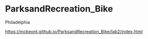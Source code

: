 # ParksandRecreation_Bike
Philadelphia


https://mckeont.github.io/ParksandRecreation_Bike/lab2/index.html
